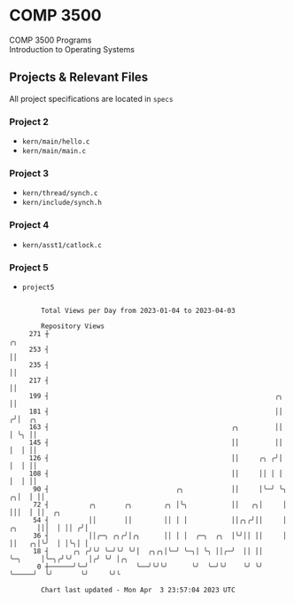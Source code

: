 # COMP 3500
COMP 3500 Programs  
Introduction to Operating Systems  
## Projects & Relevant Files
All project specifications are located in `specs`
### Project 2
- `kern/main/hello.c`
- `kern/main/main.c`
### Project 3
- `kern/thread/synch.c`
- `kern/include/synch.h`
### Project 4
- `kern/asst1/catlock.c`
### Project 5
- `project5`

```

        Total Views per Day from 2023-01-04 to 2023-04-03

        Repository Views
     271 ┼                                                                             ╭╮
     253 ┤                                                                             ││
     235 ┤                                                                             ││
     217 ┤                                                                             ││
     199 ┤                                                         ╭╮                  ││
     181 ┤                                                         ││                 ╭╯│  ╭╮
     163 ┤                                              ╭╮         ││                 │ ╰╮ ││
     145 ┤                                              ││         ││                 │  │ ││
     126 ┤                                              ││     ╭╮ ╭╯│                 │  │ ││
     108 ┤                                              ││     ││ │ │                 │  │ ││
      90 ┤                                ╭╮            ││     │╰─╯ ╰╮              ╭╮│  │ ││
      72 ┤          ╭╮       ╭╮        ╭╮ │╰╮           ││   ╭╮│     │              │││  │ ││  ╭╮
      54 ┤          ││       ││        ││ │ │           ││╭╮╭╯││     │       ╭╮     │││  │ ││ ╭╯│
      36 ┤          ││╭─╮ ╭╮╭╯│╭╮      ││ │ │  ╭─╮  ╭╮  │╰╯││ ││     │       ││   ╭╮│╰╯  │ │╰╮│ │
      18 ┤      ╭╮ ╭╯╰╯ ╰─╯╰╯ ╰╯│  ╭╮╭╮│╰─╯ ╰─╮│ ╰╮ ││╭─╯  ││ ││     ╰─╮     │╰─╮╭╯╰╯    │╭╯ ╰╯ │╭╮
       0 ┼──────╯╰─╯            ╰──╯╰╯╰╯      ╰╯  ╰─╯╰╯    ╰╯ ╰╯       ╰─────╯  ╰╯       ╰╯     ╰╯╰

        Chart last updated - Mon Apr  3 23:57:04 2023 UTC
        
```
